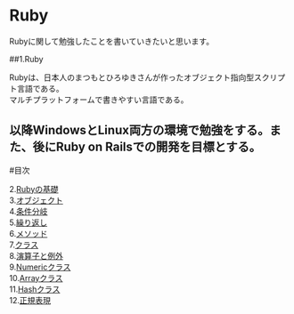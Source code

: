 # Ruby

Rubyに関して勉強したことを書いていきたいと思います。  

##1.Ruby  

Rubyは、日本人のまつもとひろゆきさんが作ったオブジェクト指向型スクリプト言語である。  
マルチプラットフォームで書きやすい言語である。

以降WindowsとLinux両方の環境で勉強をする。また、後にRuby on Railsでの開発を目標とする。
  ---

#目次

2.[Rubyの基礎](/Text/Ruby2.md)  
3.[オブジェクト](/Text/Ruby3.md)  
4.[条件分岐](/Text/Ruby4.md)  
5.[繰り返し](/Text/Ruby5.md)  
6.[メソッド](/Text/Ruby6.md)  
7.[クラス](/Text/Ruby7.md)  
8.[演算子と例外](/Text/Ruby8.md)  
9.[Numericクラス](/Text/Ruby9.md)  
10.[Arrayクラス](/Text/Ruby10.md)  
11.[Hashクラス](/Text/Ruby11.md)  
12.[正規表現](/Text/Ruby12.md)